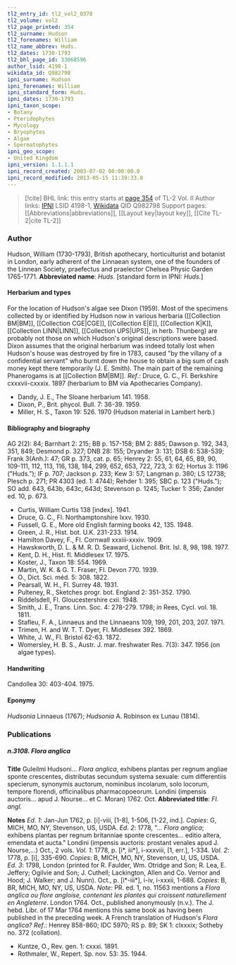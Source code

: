 ```yaml
---
tl2_entry_id: tl2_vol2_0378
tl2_volume: vol2
tl2_page_printed: 354
tl2_surname: Hudson
tl2_forenames: William
tl2_name_abbrev: Huds.
tl2_dates: 1730-1793
tl2_bhl_page_id: 33068596
author_lsid: 4198-1
wikidata_id: Q982798
ipni_surname: Hudson
ipni_forenames: William
ipni_standard_form: Huds.
ipni_dates: 1730-1793
ipni_taxon_scope: 
- Botany
- Pteridophytes
- Mycology
- Bryophytes
- Algae
- Spermatophytes
ipni_geo_scope: 
- United Kingdom
ipni_version: 1.1.1.1
ipni_record_created: 2003-07-02 00:00:00.0
ipni_record_modified: 2013-05-15 11:39:33.0
---
```


> [!cite] BHL link: this entry starts at [page 354](https://www.biodiversitylibrary.org/page/33068596) of TL-2 Vol. II
> Author links: [IPNI](https://www.ipni.org/a/4198-1) LSID 4198-1, [Wikidata](https://www.wikidata.org/wiki/Q982798) QID Q982798
> Support pages: [[Abbreviations|abbreviations]], [[Layout key|layout key]], [[Cite TL-2|cite TL-2]]

### Author

Hudson, William (1730-1793), British apothecary, horticulturist and botanist in London, early adherent of the Linnaean system, one of the founders of the Linnean Society, praefectus and praelector Chelsea Physic Garden 1765-1771. 
**Abbreviated name**: *Huds.* \[standard form in IPNI: *Huds.*\]

#### Herbarium and types

For the location of Hudson's algae see Dixon (1959). Most of the specimens collected by or identified by Hudson now in various herbaria ([[Collection BM|BM]], [[Collection CGE|CGE]], [[Collection E|E]], [[Collection K|K]], [[Collection LINN|LINN]], [[Collection UPS|UPS]], in herb. Thunberg) are probably not those on which Hudson's original descriptions were based. Dixon assumes that the original herbarium was indeed totally lost when Hudson's house was destroyed by fire in 1783, caused "by the villany of a confidential servant" who burnt down the house to obtain a big sum of cash money kept there temporarily (J. E. Smith). The main part of the remaining Phanerogams is at [[Collection BM|BM]].
*Ref*.: Druce, G. C., Fl. Berkshire cxxxvii-cxxxix. 1897 (herbarium to BM via Apothecaries Company).
- Dandy, J. E., The Sloane herbarium 141. 1958.
- Dixon, P., Brit. phycol. Bull. 7: 36-39. 1959.
- Miller, H. S., Taxon 19: 526. 1970 (Hudson material in Lambert herb.)

#### Bibliography and biography

AG 2(2): 84; Barnhart 2: 215; BB p. 157-158; BM 2: 885; Dawson p. 192, 343, 351, 849; Desmond p. 327; DNB 28: 155; Dryander 3: 131; DSB 6: 538-539; Frank 3(Anh.): 47; GR p. 373, cat. p. 65; Henrey 2: 55, 61, 64, 65, 89, 90, 109-111, 112, 113, 116, 138, 184, 299, 652, 653, 722, 723, 3: 62; Hortus 3: 1196 ("Huds."); IF p. 707; Jackson p. 233; Kew 3: 57; Langman p. 380; LS 12738; Plesch p. 271; PR 4303 (ed. 1: 4744); Rehder 1: 395; SBC p. 123 ("Huds."); SO add. 643, 643b, 643c, 643d; Stevenson p. 1245; Tucker 1: 356; Zander ed. 10, p. 673.
- Curtis, William Curtis 138 \[index\]. 1941.
- Druce, G. C., Fl. Northamptonshire lxxv. 1930.
- Fussell, G. E., More old English farming books 42, 135. 1948.
- Green, J. R., Hist. bot. U.K. 231-233. 1914.
- Hamilton Davey, F., Fl. Cornwall xxxiii-xxxiv. 1909.
- Hawskworth, D. L. & M. R. D. Seaward, Lichenol. Brit. Isl. 8, 98, 198. 1977.
- Kent, D. H., Hist. fl. Middlesex 17. 1975.
- Koster, J., Taxon 18: 554. 1969.
- Martin, W. K. & G. T. Fraser, Fl. Devon 770. 1939.
- O., Dict. Sci. méd. 5: 308. 1822.
- Pearsall, W. H., Fl. Surrey 48. 1931.
- Pulteney, R., Sketches progr. bot. England 2: 351-352. 1790.
- Riddelsdell, Fl. Gloucestershire cxii. 1948.
- Smith, J. E., Trans. Linn. Soc. 4: 278-279. 1798; *in* Rees, Cycl. vol. 18. 1811.
- Stafleu, F. A., Linnaeus and the Linnaeans 109, 199, 201, 203, 207. 1971.
- Trimen, H. and W. T. T. Dyer, Fl. Middlesex 392. 1869.
- White, J. W., Fl. Bristol 62-63. 1872.
- Womersley, H. B. S., Austr. J. mar. freshwater Res. 7(3): 347. 1956 (on algae types).

#### Handwriting

Candollea 30: 403-404. 1975.

#### Eponymy

*Hudsonia* Linnaeus (1767); *Hudsonia* A. Robinson ex Lunau (1814).

### Publications

##### n.3108. Flora anglica

**Title**
Guleilmi Hudsoni... *Flora anglica*, exhibens plantas per regnum angliae sponte crescentes, distributas secundum systema sexuale: cum differentiis specierum, synonymis auctorum, nominibus incolarum, solo locorum, tempore florendi, officinalibus pharmacopoeorum. Londini (impensis auctoris... apud J. Nourse... et C. Moran) 1762. Oct.
**Abbreviated title**: *Fl. angl.*

**Notes**
*Ed. 1*: Jan-Jun 1762, p. \[i\]-viii, \[1-8\], 1-506, \[1-22, ind.\]. *Copies*: G, MICH, MO, NY, Stevenson, US, USDA.
*Ed. 2*: 1778, "... *Flora anglica*; exhibens plantas per regnum britanniae sponte crescentes... editio altera, emendata et aucta." Londini (impensis auctoris: prostant venales apud J. Nourse,...) Oct., 2 vols.
*Vol. 1*: 1778, p. \[i\*, iii\*\], i-xxxviii, \[1, err.\], 1-334.
*Vol. 2*: 1778, p. \[i\], 335-690.
*Copies*: B, MICH, MO, NY, Stevenson, U, US, USDA.
*Ed. 3*: 1798, London (printed for R. Faulder, Wm. Otridge and Son; R. Lea, E. Jeffery; Ogilvie and Son; J. Cuthell; Lackington, Allen and Co. Vernor and Hood; J. Walker; and J. Nunn). Oct., p. \[i\*-iii\*\], i-iv, i-xxxii, 1-688. *Copies*: B, BR, MICH, MO, NY, US, USDA.
*Note*: PR. ed. 1, no. 11563 mentions a *Flora anglica ou flore angloise, contenant les plantes qui croissent naturellement en Angleterre*. London 1764. Oct., published anonymously (n.v.). The J.
hebd. Libr. of 17 Mar 1764 mentions this same book as having been published in the preceding week. A French translation of Hudson's *Flora anglica?*
*Ref*.: Henrey 858-860; IDC 5970; RS p. 89; SK 1: clxxxix; Sotheby no. 372 (collation).
- Kuntze, O., Rev. gen. 1: cxxxi. 1891.
- Rothmaler, W., Repert. Sp. nov. 53: 35. 1944.

